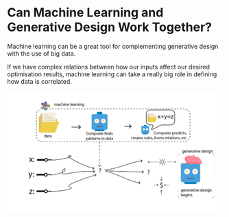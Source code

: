 # Can Machine Learning and Generative Design Work Together?

Machine learning can be a great tool for complementing generative design with the use of big data.

If we have complex relations between how our inputs affect our desired optimisation results, machine learning can take a really big role in defining how data is correlated.

<img src="../../assets/nextsteps/mlandgd.png"/>